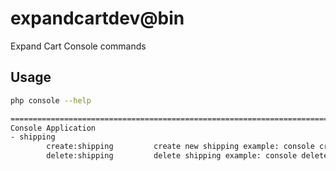 # expandcartdev@bin
Expand Cart Console commands


## Usage 

```bash
php console --help

===============================================================================================
Console Application
- shipping
        create:shipping         create new shipping example: console create:shipping [shipping_name]
        delete:shipping         delete shipping example: console delete:shipping [shipping_name]
```
